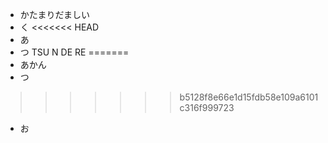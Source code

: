 - かたまりだましい 
- く 
<<<<<<< HEAD
- あ 
- つ   TSU N DE RE 
=======
- あかん 
- つ 
>>>>>>> b5128f8e66e1d15fdb58e109a6101c316f999723
- お 
